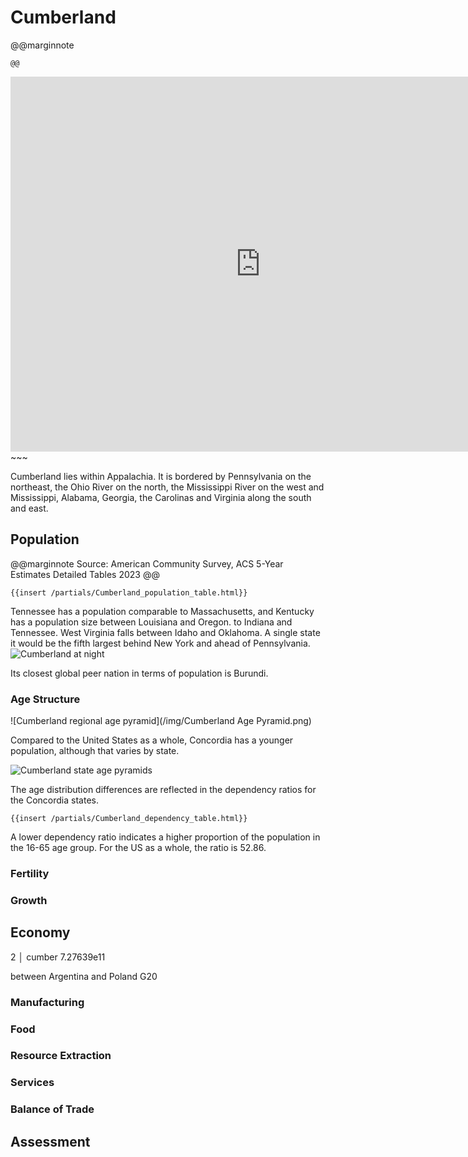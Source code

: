 # Cumberland

@@marginnote
~~~<img src="/img/cumber.png" style="width: 100%; display: block;">~~~
@@

~~~
<iframe 
	src="https://njal.s3.us-west-2.amazonaws.com/Nashville.html" 
	title="Nashville area map" 
	width="800" 
	height="600" 
	frameborder="0" 
	scrolling="yes">
</iframe>
~~~

Cumberland lies within Appalachia. It is bordered by Pennsylvania on the northeast, the Ohio River on the north, the Mississippi River on the west and Mississippi, Alabama, Georgia, the Carolinas and Virginia along the south and east.

## Population

@@marginnote
Source: American Community Survey, ACS 5-Year Estimates Detailed Tables 2023
@@

~~~
{{insert /partials/Cumberland_population_table.html}}	
~~~

Tennessee has a population comparable to Massachusetts, and Kentucky has a population size between Louisiana and Oregon. to Indiana and Tennessee. West Virginia falls between Idaho and Oklahoma. A single state it would be the fifth largest behind New York and ahead of Pennsylvania.
![Cumberland at night](/img/cumber_at_night.png)

Its closest global peer nation in terms of population is Burundi. 

### Age Structure

![Cumberland regional age pyramid](/img/Cumberland Age Pyramid.png)

Compared to the United States as a whole, Concordia has a younger population, although that varies by state.

![Cumberland state age pyramids](/img/Cumberland_states_age_pyramids.png)

The age distribution differences are reflected in the dependency ratios for the  Concordia states.

~~~
{{insert /partials/Cumberland_dependency_table.html}}	
~~~

A lower dependency ratio indicates a higher proportion of the population in the 16-65 age group. For the US as a whole, the ratio is 52.86.

### Fertility
### Growth
## Economy

2 │ cumber      7.27639e11

between Argentina and Poland
G20
### Manufacturing
### Food
### Resource Extraction
### Services
### Balance of Trade

## Assessment